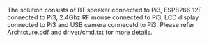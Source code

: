 The solution consists of BT speaker connected to Pi3, ESP8266 12F connected to Pi3, 2.4Ghz RF mouse connected to Pi3, LCD display connected to Pi3 and USB camera connecetd to Pi3. Please refer Archtcture.pdf and driver/cmd.txt for more details.
